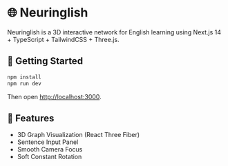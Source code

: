 # 🌐 Neuringlish

Neuringlish is a 3D interactive network for English learning using Next.js 14 + TypeScript + TailwindCSS + Three.js.

## 🚀 Getting Started
```bash
npm install
npm run dev
```
Then open [http://localhost:3000](http://localhost:3000).

## 🧠 Features
- 3D Graph Visualization (React Three Fiber)
- Sentence Input Panel
- Smooth Camera Focus
- Soft Constant Rotation
